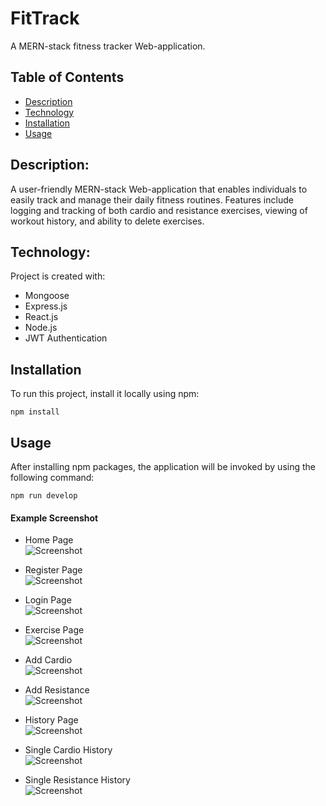 # FitTrack

A MERN-stack fitness tracker Web-application.

## Table of Contents

- [Description](#description)
- [Technology](#Technology)
- [Installation](#installation)
- [Usage](#usage)

## Description:

A user-friendly MERN-stack Web-application that enables individuals to easily track and manage their daily fitness routines. Features include logging and tracking of both cardio and resistance exercises, viewing of workout history, and ability to delete exercises.

## Technology:

Project is created with:

- Mongoose
- Express.js
- React.js
- Node.js
- JWT Authentication

## Installation

To run this project, install it locally using npm:

```
npm install
```

## Usage

After installing npm packages, the application will be invoked by using the following command:

```
npm run develop
```

#### Example Screenshot

- Home Page <br>
  ![Screenshot](./client/src/assets/screenshots/f1.jpg)
  
- Register Page <br>
  ![Screenshot](./client/src/assets/screenshots/f9.jpg)

- Login Page <br>
  ![Screenshot](./client/src/assets/screenshots/f8.jpg)

- Exercise Page <br>
  ![Screenshot](./client/src/assets/screenshots/f2.jpg)

- Add Cardio <br>
  ![Screenshot](./client/src/assets/screenshots/f3.jpg)

- Add Resistance <br>
  ![Screenshot](./client/src/assets/screenshots/f4.jpg)

- History Page <br>
  ![Screenshot](./client/src/assets/screenshots/f5.jpg)

- Single Cardio History <br>
  ![Screenshot](./client/src/assets/screenshots/f7.jpg)

- Single Resistance History <br>
  ![Screenshot](./client/src/assets/screenshots/f6.jpg)
